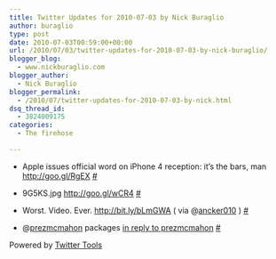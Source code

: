 ```yaml
---
title: Twitter Updates for 2010-07-03 by Nick Buraglio
author: buraglio
type: post
date: 2010-07-03T00:59:00+00:00
url: /2010/07/03/twitter-updates-for-2010-07-03-by-nick-buraglio/
blogger_blog:
  - www.nickburaglio.com
blogger_author:
  - Nick Buraglio
blogger_permalink:
  - /2010/07/twitter-updates-for-2010-07-03-by-nick.html
dsq_thread_id:
  - 3824009175
categories:
  - The firehose

---
```

</p> 

  * Apple issues official word on iPhone 4 reception: it&#8217;s the bars, man <a href="http://goo.gl/RgEX" rel="nofollow">http://goo.gl/RgEX</a> [#][1] 


  * 9G5KS.jpg <a href="http://goo.gl/wCR4" rel="nofollow">http://goo.gl/wCR4</a> [#][2] 


  * Worst. Video. Ever. <a href="http://bit.ly/bLmGWA" rel="nofollow">http://bit.ly/bLmGWA</a> ( via @[ancker010][3] ) [#][4] 


  * @[prezmcmahon][5] packages [in reply to prezmcmahon][6] [#][7] 
</ul> 



Powered by [Twitter Tools][8]

 [1]: http://twitter.com/buraglio/statuses/17576564140
 [2]: http://twitter.com/buraglio/statuses/17578826366
 [3]: http://twitter.com/ancker010
 [4]: http://twitter.com/buraglio/statuses/17585850022
 [5]: http://twitter.com/prezmcmahon
 [6]: http://twitter.com/prezmcmahon/statuses/17618915656
 [7]: http://twitter.com/buraglio/statuses/17623954285
 [8]: http://alexking.org/projects/wordpress